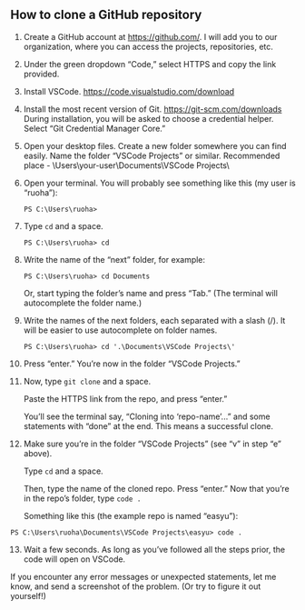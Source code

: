 
## How to clone a GitHub repository

1. Create a GitHub account at https://github.com/. I will add you to our organization, where you can access the projects, repositories, etc.
2. Under the green dropdown “Code,” select HTTPS and copy the link provided.
3. Install VSCode. https://code.visualstudio.com/download
4. Install the most recent version of Git. https://git-scm.com/downloads During installation, you will be asked to choose a credential helper. Select “Git Credential Manager Core.”
5. Open your desktop files. Create a new folder somewhere you can find easily. Name the folder “VSCode Projects” or similar. Recommended place - \Users\your-user\Documents\VSCode Projects\
6. Open your terminal. You will probably see something like this (my user is “ruoha”):

    ```
    PS C:\Users\ruoha>
    ```

7. Type `cd` and a space.

    ```
    PS C:\Users\ruoha> cd 
    ```

8. Write the name of the “next” folder, for example:

    ```
    PS C:\Users\ruoha> cd Documents
    ```

    Or, start typing the folder’s name and press “Tab.” (The terminal will autocomplete the folder name.)

9. Write the names of the next folders, each separated with a slash (/). It will be easier to use autocomplete on folder names.

    ```
    PS C:\Users\ruoha> cd '.\Documents\VSCode Projects\'
    ```

10. Press “enter.” You’re now in the folder “VSCode Projects.”

11. Now, type `git clone` and a space.

    Paste the HTTPS link from the repo, and press “enter.”

    You’ll see the terminal say, “Cloning into ‘repo-name’...” and some statements with “done” at the end. This means a successful clone.

12. Make sure you’re in the folder “VSCode Projects” (see “v” in step “e” above).

    Type `cd` and a space.

    Then, type the name of the cloned repo. Press “enter.”
    Now that you’re in the repo’s folder, type `code .`

    Something like this (the example repo is named “easyu”):

```
PS C:\Users\ruoha\Documents\VSCode Projects\easyu> code .
```

13. Wait a few seconds. As long as you’ve followed all the steps prior, the code will open on VSCode.


If you encounter any error messages or unexpected statements, let me know, and send a screenshot of the problem. (Or try to figure it out yourself!)
